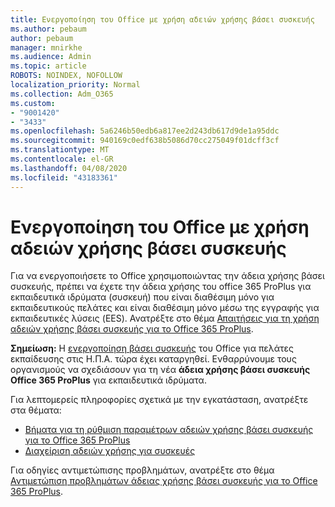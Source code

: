 ```yaml
---
title: Ενεργοποίηση του Office με χρήση αδειών χρήσης βάσει συσκευής
ms.author: pebaum
author: pebaum
manager: mnirkhe
ms.audience: Admin
ms.topic: article
ROBOTS: NOINDEX, NOFOLLOW
localization_priority: Normal
ms.collection: Adm_O365
ms.custom:
- "9001420"
- "3433"
ms.openlocfilehash: 5a6246b50edb6a817ee2d243db617d9de1a95ddc
ms.sourcegitcommit: 940169c0edf638b5086d70cc275049f01dcff3cf
ms.translationtype: MT
ms.contentlocale: el-GR
ms.lasthandoff: 04/08/2020
ms.locfileid: "43183361"
---
```

# <a name="activating-office-using-device-based-licensing"></a>Ενεργοποίηση του Office με χρήση αδειών χρήσης βάσει συσκευής

Για να ενεργοποιήσετε το Office χρησιμοποιώντας την άδεια χρήσης βάσει συσκευής, πρέπει να έχετε την άδεια χρήσης του office 365 ProPlus για εκπαιδευτικά ιδρύματα (συσκευή) που είναι διαθέσιμη μόνο για εκπαιδευτικούς πελάτες και είναι διαθέσιμη μόνο μέσω της εγγραφής για εκπαιδευτικές λύσεις (EES). Ανατρέξτε στο θέμα [Απαιτήσεις για τη χρήση αδειών χρήσης βάσει συσκευής για το Office 365 ProPlus](https://docs.microsoft.com/deployoffice/device-based-licensing#requirements-for-using-device-based-licensing-for-office-365-proplus).

**Σημείωση:** Η [ενεργοποίηση βάσει συσκευής](https://aka.ms/officedba) του Office για πελάτες εκπαίδευσης στις Η.Π.Α. τώρα έχει καταργηθεί. Ενθαρρύνουμε τους οργανισμούς να σχεδιάσουν για τη νέα **άδεια χρήσης βάσει συσκευής Office 365 ProPlus** για εκπαιδευτικά ιδρύματα.

Για λεπτομερείς πληροφορίες σχετικά με την εγκατάσταση, ανατρέξτε στα θέματα:
- [Βήματα για τη ρύθμιση παραμέτρων αδειών χρήσης βάσει συσκευής για το Office 365 ProPlus](https://docs.microsoft.com/deployoffice/device-based-licensing#steps-to-configure-device-based-licensing-for-office-365-proplus)
- [Διαχείριση αδειών χρήσης για συσκευές](https://docs.microsoft.com/Office365/Admin/misc/manage-licenses-for-devices)

Για οδηγίες αντιμετώπισης προβλημάτων, ανατρέξτε στο θέμα [Αντιμετώπιση προβλημάτων άδειας χρήσης βάσει συσκευής για το Office 365 ProPlus](https://docs.microsoft.com/deployoffice/device-based-licensing#troubleshoot-device-based-licensing-for-office-365-proplus).